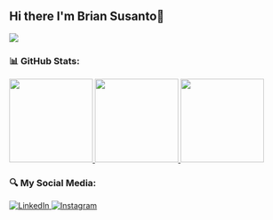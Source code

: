 ## Hi there I'm Brian Susanto👋

<img src="https://media.tenor.com/OZsJxcn2fiAAAAAM/funny-cat-eating-chips.gif">

### 📊 GitHub Stats:
<p align="left">
  <a href="https://github.com/BriranSus">
    <img height="150em" src="https://github-readme-stats.vercel.app/api?username=BriranSus&theme=github_dark&hide_border=false&include_all_commits=true&count_private=true"/>
    <img height="150em" src="[https://github-readme-stats.vercel.app/api?username=BriranSus&theme=github_dark&hide_border=false&include_all_commits=true&count_private=true](https://github-readme-streak-stats.herokuapp.com/?user=BriranSus&theme=github_dark&hide_border=false)"/>
    <img height="150em" src="[https://github-readme-stats.vercel.app/api?username=BriranSus&theme=github_dark&hide_border=false&include_all_commits=false&count_private=false](https://github-readme-stats.vercel.app/api/top-langs/?username=BriranSus&theme=github_dark&hide_border=false&include_all_commits=true&count_private=true&layout=compact)"/>
  </a>
</p>

### 🔍 My Social Media:
<p> 
  <a href="https://www.linkedin.com/in/alexander-brian-susanto-11419b260" target="_blank">
    <img alt="LinkedIn" src="https://img.shields.io/badge/linkedin-%230077B5.svg?&style=for-the-badge&logo=linkedin&logoColor=white" />
  </a> 
  <a href="https://www.instagram.com/briran_1114" target="_blank">
    <img alt="Instagram" src="https://img.shields.io/badge/instagram-%23E4405F.svg?&style=for-the-badge&logo=instagram&logoColor=white" />
  </a> 
</p>
